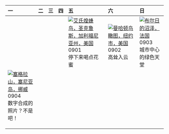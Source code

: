 | 一                                                                                                                                                                                      | 二   | 三   | 四   | 五                                                                                                                                                                                         | 六                                                                                                                                                                                         | 日                                                                                                                                                                                    |
|:---------------------------------------------------------------------------------------------------------------------------------------------------------------------------------------|:----|:----|:----|:------------------------------------------------------------------------------------------------------------------------------------------------------------------------------------------|:------------------------------------------------------------------------------------------------------------------------------------------------------------------------------------------|:-------------------------------------------------------------------------------------------------------------------------------------------------------------------------------------|
|                                                                                                                                                                                        |     |     |     | [![](https://www.bing.com/th?id=OHR.TinyHummer_ZH-CN9853929957_320x240.jpg '艾氏煌蜂鸟，圣克鲁斯，加利福尼亚州，美国')](https://www.bing.com/th?id=OHR.TinyHummer_ZH-CN9853929957_UHD.jpg)<br>0901<br>停下来喝点花蜜 | [![](https://www.bing.com/th?id=OHR.ManhattanAerial_ZH-CN0036686873_320x240.jpg '曼哈顿鸟瞰图，纽约市，美国')](https://www.bing.com/th?id=OHR.ManhattanAerial_ZH-CN0036686873_UHD.jpg)<br>0902<br>高耸入云 | [![](https://www.bing.com/th?id=OHR.BourgesMarsh_ZH-CN0505354655_320x240.jpg '布尔日的沼泽，法国')](https://www.bing.com/th?id=OHR.BourgesMarsh_ZH-CN0505354655_UHD.jpg)<br>0903<br>城市中心的绿色天堂 |
| [![](https://www.bing.com/th?id=OHR.MountSegla_ZH-CN0758615745_320x240.jpg '塞格拉山，塞尼亚岛，挪威')](https://www.bing.com/th?id=OHR.MountSegla_ZH-CN0758615745_UHD.jpg)<br>0904<br>数字合成的照片？不是吧！ |     |     |     |                                                                                                                                                                                           |                                                                                                                                                                                           |                                                                                                                                                                                      |
|                                                                                                                                                                                        |     |     |     |                                                                                                                                                                                           |                                                                                                                                                                                           |                                                                                                                                                                                      |
|                                                                                                                                                                                        |     |     |     |                                                                                                                                                                                           |                                                                                                                                                                                           |                                                                                                                                                                                      |
|                                                                                                                                                                                        |     |     |     |                                                                                                                                                                                           |                                                                                                                                                                                           |                                                                                                                                                                                      |